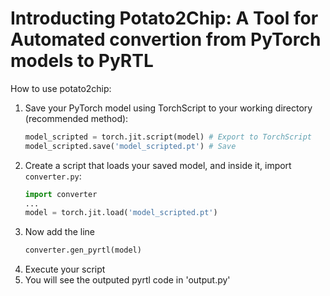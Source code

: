 # Introducting Potato2Chip: A Tool for Automated convertion from PyTorch models to PyRTL 
How to use potato2chip:
  1. Save your PyTorch model using TorchScript to your working directory (recommended method):
     ```python
     model_scripted = torch.jit.script(model) # Export to TorchScript
     model_scripted.save('model_scripted.pt') # Save
     ```
  2. Create a script that loads your saved model, and inside it, import `converter.py`:
     ```python
     import converter
     ...
     model = torch.jit.load('model_scripted.pt')
     ```
  3. Now add the line 
     ```python
     converter.gen_pyrtl(model)
     ```
  4. Execute your script
  5. You will see the outputed pyrtl code in 'output.py'
